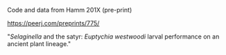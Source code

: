 Code and data from Hamm 201X (pre-print) 

https://peerj.com/preprints/775/

"*Selaginella* and the satyr: *Euptychia westwoodi* larval performance on an ancient plant lineage."
